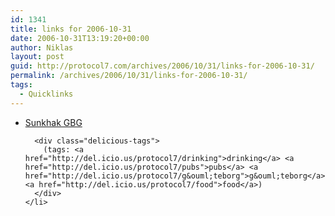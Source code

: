 ```yaml
---
id: 1341
title: links for 2006-10-31
date: 2006-10-31T13:19:20+00:00
author: Niklas
layout: post
guid: http://protocol7.com/archives/2006/10/31/links-for-2006-10-31/
permalink: /archives/2006/10/31/links-for-2006-10-31/
tags:
  - Quicklinks
---
```

<div class='microid-836f95a4ecb0c3a253c6fef4fcdcb5d87aafeb19'>
  <ul class="delicious">
    <li>
      <div class="delicious-link">
        <a href="http://www.sunkhakgbg.info/sunkhak/details/2">Sunkhak GBG</a>
      </div>
      
      <div class="delicious-tags">
        (tags: <a href="http://del.icio.us/protocol7/drinking">drinking</a> <a href="http://del.icio.us/protocol7/pubs">pubs</a> <a href="http://del.icio.us/protocol7/g&ouml;teborg">g&ouml;teborg</a> <a href="http://del.icio.us/protocol7/food">food</a>)
      </div>
    </li>
  </ul>
</div>
